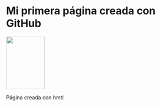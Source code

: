 <DOCTYPEhtml>
<html>
<body>

<head>
  <h1>Mi primera página creada con GitHub</h1>
</head>

<a href="https://github.com/"> </a>
  
 
<img src="https://miro.medium.com/max/719/1*WaaXnUvhvrswhBJSw4YTuQ.png" width="104" height="142">

  
<p>Página creada con hmtl</p>

</body>
</html>
